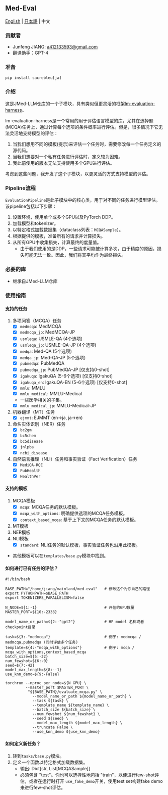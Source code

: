 ## Med-Eval
[English](README.md) | [日本語](README.ja.md) | 中文
### 贡献者
+ Junfeng JIANG: [a412133593@gmail.com](mailto:a412133593@gmail.com)
+ 翻译助手：GPT-4


### 准备
```
pip install sacrebleu[ja]
```

### 介绍
这是JMed-LLM仓库的一个子模块，具有类似但更灵活的框架[lm-evaluation-harness](https://github.com/EleutherAI/lm-evaluation-harness)。

lm-evaluation-harness是一个常用的用于评估语言模型的库，尤其在选择题(MCQA)任务上，通过计算每个选项的条件概率进行评估。但是，很多情况下它无法灵活地支持模型的评估：
1. 当我们想用不同的模板(提示)来评估一个任务时，需要修改每一个任务定义的源代码。
2. 当我们想要对一个私有任务进行评估时，定义较为困难。
3. 我此前使用的版本无法支持使用多个GPU进行评估。

考虑到这些问题，我开发了这个子模块，以更灵活的方式支持模型的评估。

### Pipeline流程
`EvaluationPipeline`是此子模块中的核心类，用于对不同的任务进行模型评估。该pipeline包括以下步骤：
1. 设置环境，使用单个或多个GPU以及PyTorch DDP。
2. 加载模型和tokenizer。
3. 以特定格式加载数据集（dataclass列表：`MCQASample`）。
4. 根据提供的模板，准备所有的请求并计算损失。
5. 从所有GPU中收集损失，计算最终的度量值。
    + 由于我们使用的是DDP，一些请求可能被计算多次，由于精度的原因，损失可能无法一致。因此，我们将其平均作为最终损失。

### 必要的库
+ 继承自JMed-LLM仓库

### 使用指南
#### 支持的任务
1. 多项问答（MCQA）任务
    + [x] `medmcqa`: MedMCQA
    + [x] `medmcqa_jp`: MedMCQA-JP
    + [x] `usmleqa`: USMLE-QA (4个选项)
    + [x] `usmleqa_jp`: USMLE-QA-JP (4个选项)
    + [x] `medqa`: Med-QA (5个选项)
    + [x] `medqa_jp`: Med-QA-JP (5个选项)
    + [x] `pubmedqa`: PubMedQA
    + [x] `pubmedqa_jp`: PubMedQA-JP [仅支持0-shot]
    + [x] `igakuqa`: IgakuQA (5-6个选项) [仅支持0-shot]
    + [x] `igakuqa_en`: IgakuQA-EN (5-6个选项) [仅支持0-shot]
    + [x] `mmlu`: MMLU
    + [x] `mmlu_medical`: MMLU-Medical
     + 一些医学相关的子集。
    + [x] `mmlu_medical_jp`: MMLU-Medical-JP
2. 机器翻译（MT）任务
    + [x] `ejmmt`: EJMMT (en->ja, ja->en)
3. 命名实体识别（NER）任务
    + [X] `bc2gm`
    + [X] `bc5chem`
    + [X] `bc5disease`
    + [X] `jnlpba`
    + [X] `ncbi_disease`
4. 自然语言推理（NLI）任务和事实验证（Fact Verification）任务
    + [X] `MediQA-RQE`
    + [X] `PubHealth`
    + [X] `HealthVer`

#### 支持的模板
1. MCQA模板
    + [x] `mcqa`: MCQA任务的默认模板。
    + [x] `mcqa_with_options`: 明确提供选项的MCQA任务模板。
    + [x] `context_based_mcqa`: 基于上下文的MCQA任务的默认模板。
2. MT模板
3. NER模板
4. NLI模板
    + [X] `standard`: NLI任务的默认模板，事实验证任务也沿用此模板。

* 其他模板可以在`templates/base.py`模块中找到。

#### 如何进行已有任务的评估？
```shell
#!/bin/bash

BASE_PATH="/home/jiang/mainland/med-eval"   # 修改这个为你自己的路径
export PYTHONPATH=$BASE_PATH
export TOKENIZERS_PARALLELISM=false

N_NODE=${1:-1}                              # 评估的GPU数量
MASTER_PORT=${10:-2333}

model_name_or_path=${2:-"gpt2"}             # HF model 名称或者 checkpoint目录

task=${3:-"medmcqa"}                        # 例子: medmcqa / medmcqa,pubmedqa (同时评估多个任务)
template=${4:-"mcqa_with_options"}          # 例子: mcqa / mcqa_with_options,context_based_mcqa
batch_size=${5:-32}
num_fewshot=${6:-0}
seed=${7:-42}
model_max_length=${8:--1}
use_knn_demo=${9:-False}

torchrun --nproc_per_node=${N_GPU} \
         --master_port $MASTER_PORT \
          "${BASE_PATH}/evaluate_mcqa.py" \
            --model_name_or_path ${model_name_or_path} \
            --task ${task} \
            --template_name ${template_name} \
            --batch_size ${batch_size} \
            --num_fewshot ${num_fewshot} \
            --seed ${seed} \
            --model_max_length ${model_max_length} \
            --truncate False \
            --use_knn_demo ${use_knn_demo}
```

#### 如何定义新任务？
1. 转到`tasks/base.py`模块。
2. 定义一个函数以特定格式加载数据集。
   + 输出: Dict[str, List[MCQASample]]
   + 必须包含 "test"。你也可以选择性地包括 "train"，以便进行few-shot评估，或者在运行时打开 `use_fake_demo`开关，使用test set构建fake demo来进行few-shot评估。
